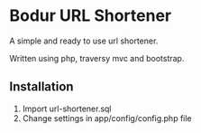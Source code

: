 # Bodur URL Shortener
A simple and ready to use url shortener.

Written using php, traversy mvc and bootstrap.

## Installation
1. Import url-shortener.sql
2. Change settings in app/config/config.php file
